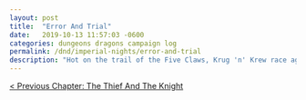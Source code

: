 ```yaml
---
layout: post
title:  "Error And Trial"
date:   2019-10-13 11:57:03 -0600
categories: dungeons dragons campaign log
permalink: /dnd/imperial-nights/error-and-trial
description: "Hot on the trail of the Five Claws, Krug 'n' Krew race against Ordo Inquisitas to solve the mystery of the attack on Whitestone"
---
```


[&lt; Previous Chapter: The Thief And The Knight](/dnd/imperial-nights/the-thief-and-the-knight)
